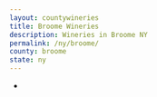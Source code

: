 ```yaml
---
layout: countywineries
title: Broome Wineries
description: Wineries in Broome NY
permalink: /ny/broome/
county: broome
state: ny
---
```

-
